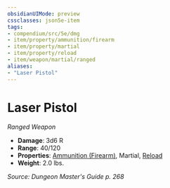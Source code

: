 ```yaml
---
obsidianUIMode: preview
cssclasses: json5e-item
tags:
- compendium/src/5e/dmg
- item/property/ammunition/firearm
- item/property/martial
- item/property/reload
- item/weapon/martial/ranged
aliases: 
- "Laser Pistol"
---
```

# Laser Pistol
*Ranged Weapon*  

- **Damage**: 3d6 R
- **Range**: 40/120
- **Properties**: [Ammunition (Firearm)](rules/item-properties.md#Ammunition%20(Firearm)), Martial, [Reload](rules/item-properties.md#Reload)
- **Weight**: 2.0 lbs.

*Source: Dungeon Master's Guide p. 268*